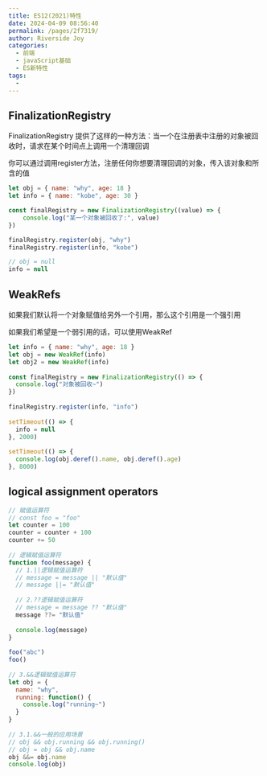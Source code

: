 ```yaml
---
title: ES12(2021)特性
date: 2024-04-09 08:56:40
permalink: /pages/2f7319/
author: Riverside Joy
categories:
  - 前端
  - javaScript基础
  - ES新特性
tags:
  - 
---
```


## FinalizationRegistry

FinalizationRegistry 提供了这样的一种方法：当一个在注册表中注册的对象被回收时，请求在某个时间点上调用一个清理回调

你可以通过调用register方法，注册任何你想要清理回调的对象，传入该对象和所含的值

```js
let obj = { name: "why", age: 18 }
let info = { name: "kobe", age: 30 }

const finalRegistry = new FinalizationRegistry((value) => {
    console.log("某一个对象被回收了:", value)
})

finalRegistry.register(obj, "why")
finalRegistry.register(info, "kobe")

// obj = null
info = null
```

## WeakRefs

如果我们默认将一个对象赋值给另外一个引用，那么这个引用是一个强引用

如果我们希望是一个弱引用的话，可以使用WeakRef

```js
let info = { name: "why", age: 18 }
let obj = new WeakRef(info)
let obj2 = new WeakRef(info)
 
const finalRegistry = new FinalizationRegistry(() => {
  console.log("对象被回收~")
})
 
finalRegistry.register(info, "info")
 
setTimeout(() => {
  info = null
}, 2000)
 
setTimeout(() => {
  console.log(obj.deref().name, obj.deref().age)
}, 8000)
```

## logical assignment operators

```js
// 赋值运算符
// const foo = "foo"
let counter = 100
counter = counter + 100
counter += 50
 
// 逻辑赋值运算符
function foo(message) {
  // 1.||逻辑赋值运算符
  // message = message || "默认值"
  // message ||= "默认值"
 
  // 2.??逻辑赋值运算符
  // message = message ?? "默认值"
  message ??= "默认值"
 
  console.log(message)
}
 
foo("abc")
foo()
 
// 3.&&逻辑赋值运算符
let obj = {
  name: "why",
  running: function() {
    console.log("running~")
  }
}
 
// 3.1.&&一般的应用场景
// obj && obj.running && obj.running()
// obj = obj && obj.name
obj &&= obj.name
console.log(obj)
```











